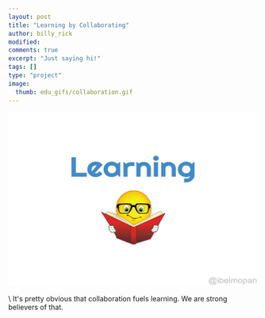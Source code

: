 ```yaml
---
layout: post
title: "Learning by Collaborating"
author: billy_rick
modified:
comments: true
excerpt: "Just saying hi!"
tags: []
type: "project"
image:
  thumb: edu_gifs/collaboration.gif
---
```


![alt text](https://github.com/omarsar/omarsar.github.io/blob/master/images/edu_gifs/collaboration.gif?raw=true)

\\
It's pretty obvious that collaboration fuels learning. We are strong believers of that.
